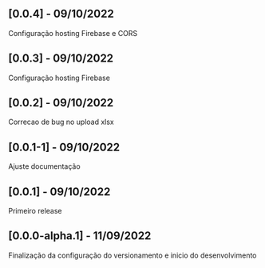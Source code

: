 ## [0.0.4] - 09/10/2022 
Configuração hosting Firebase e CORS
## [0.0.3] - 09/10/2022 
Configuração hosting Firebase
## [0.0.2] - 09/10/2022 
Correcao de bug no upload xlsx
## [0.0.1-1] - 09/10/2022 
Ajuste documentação
## [0.0.1] - 09/10/2022 
Primeiro release 
## [0.0.0-alpha.1] - 11/09/2022 
Finalização da configuração do versionamento e inicio do desenvolvimento 
